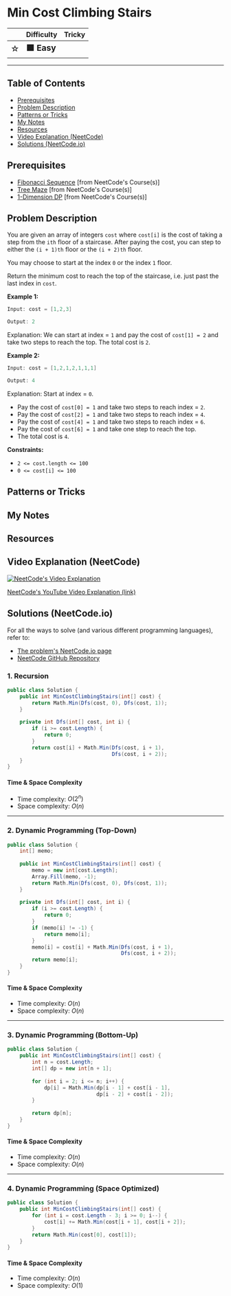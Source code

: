 # Min Cost Climbing Stairs

|   | Difficulty | Tricky |
|---|------------|--------|
| <big>☆<big> | <big>**🟩 Easy**</big> | <big></big> |


---

## Table of Contents

- [Prerequisites](#prerequisites)
- [Problem Description](#problem-description)
- [Patterns or Tricks](#patterns-or-tricks)
- [My Notes](#my-notes)
- [Resources](#resources)
- [Video Explanation (NeetCode)](#video-explanation-neetcode)
- [Solutions (NeetCode.io)](#solutions-neetcodeio)
    


## Prerequisites
- [Fibonacci Sequence](https://neetcode.io/courses/dsa-for-beginners/9) [from NeetCode's Course(s)]
- [Tree Maze](https://neetcode.io/courses/dsa-for-beginners/22) [from NeetCode's Course(s)]
- [1-Dimension DP](https://neetcode.io/courses/dsa-for-beginners/32) [from NeetCode's Course(s)]


## Problem Description
You are given an array of integers `cost` where `cost[i]` is the cost of taking a step from the `ith` floor of a staircase. After paying the cost, you can step to either the `(i + 1)th` floor or the `(i + 2)th` floor.

You may choose to start at the index `0` or the index `1` floor.

Return the minimum cost to reach the top of the staircase, i.e. just past the last index in `cost`.

**Example 1:**

```java
Input: cost = [1,2,3]

Output: 2
```

Explanation: We can start at index = `1` and pay the cost of `cost[1] = 2` and take two steps to reach the top. The total cost is `2`.

**Example 2:**

```java
Input: cost = [1,2,1,2,1,1,1]

Output: 4
```

Explanation: Start at index = `0`.
* Pay the cost of `cost[0] = 1` and take two steps to reach index = `2`.
* Pay the cost of `cost[2] = 1` and take two steps to reach index = `4`.
* Pay the cost of `cost[4] = 1` and take two steps to reach index = `6`.
* Pay the cost of `cost[6] = 1` and take one step to reach the top.
* The total cost is `4`.

**Constraints:**
* `2 <= cost.length <= 100`
* `0 <= cost[i] <= 100`


## Patterns or Tricks
<!-- This section is for any patterns or tricks noticed/spotted when solving the question which we can use as an indication of using the same approach(es) used here when facing another problems somewhat like this. -->

## My Notes


## Resources


## Video Explanation (NeetCode)
[![NeetCode's Video Explanation](https://img.youtube.com/vi/ktmzAZWkEZ0/0.jpg)](https://www.youtube.com/watch?v=ktmzAZWkEZ0)

[NeetCode's YouTube Video Explanation (link)](https://www.youtube.com/watch?v=ktmzAZWkEZ0)


## Solutions (NeetCode.io)
For all the ways to solve (and various different programming languages), refer to:
- [The problem's NeetCode.io page](https://neetcode.io/problems/min-cost-climbing-stairs)
- [NeetCode GitHub Repository](https://github.com/neetcode-gh/leetcode)

### 1. Recursion






```csharp
public class Solution {
    public int MinCostClimbingStairs(int[] cost) {
        return Math.Min(Dfs(cost, 0), Dfs(cost, 1));
    }
    
    private int Dfs(int[] cost, int i) {
        if (i >= cost.Length) {
            return 0;
        }
        return cost[i] + Math.Min(Dfs(cost, i + 1),
                                  Dfs(cost, i + 2));
    }
}
```




#### Time & Space Complexity

* Time complexity: $O(2 ^ n)$
* Space complexity: $O(n)$

---

### 2. Dynamic Programming (Top-Down)






```csharp
public class Solution {
    int[] memo;
    
    public int MinCostClimbingStairs(int[] cost) {
        memo = new int[cost.Length];
        Array.Fill(memo, -1);
        return Math.Min(Dfs(cost, 0), Dfs(cost, 1));
    }
    
    private int Dfs(int[] cost, int i) {
        if (i >= cost.Length) {
            return 0;
        }
        if (memo[i] != -1) {
            return memo[i];
        }
        memo[i] = cost[i] + Math.Min(Dfs(cost, i + 1),
                                     Dfs(cost, i + 2));
        return memo[i];
    }
}
```




#### Time & Space Complexity

* Time complexity: $O(n)$
* Space complexity: $O(n)$

---

### 3. Dynamic Programming (Bottom-Up)






```csharp
public class Solution {
    public int MinCostClimbingStairs(int[] cost) {
        int n = cost.Length;
        int[] dp = new int[n + 1];
        
        for (int i = 2; i <= n; i++) {
            dp[i] = Math.Min(dp[i - 1] + cost[i - 1],
                             dp[i - 2] + cost[i - 2]);
        }
        
        return dp[n];
    }
}
```




#### Time & Space Complexity

* Time complexity: $O(n)$
* Space complexity: $O(n)$

---

### 4. Dynamic Programming (Space Optimized)






```csharp
public class Solution {
    public int MinCostClimbingStairs(int[] cost) {
        for (int i = cost.Length - 3; i >= 0; i--) {
            cost[i] += Math.Min(cost[i + 1], cost[i + 2]);
        }
        return Math.Min(cost[0], cost[1]);
    }
}
```




#### Time & Space Complexity

* Time complexity: $O(n)$
* Space complexity: $O(1)$
